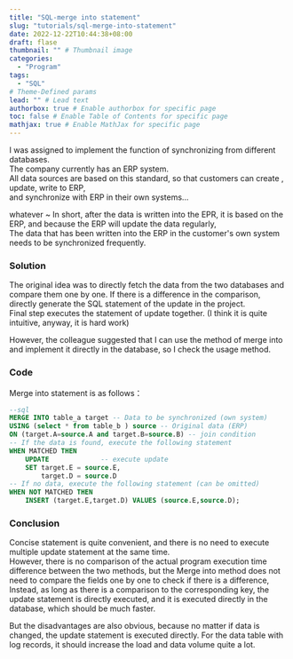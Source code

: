 ```yaml
---
title: "SQL-merge into statement"
slug: "tutorials/sql-merge-into-statement"
date: 2022-12-22T10:44:38+08:00
draft: flase
thumbnail: "" # Thumbnail image
categories:
  - "Program"
tags:
  - "SQL"
# Theme-Defined params
lead: "" # Lead text
authorbox: true # Enable authorbox for specific page
toc: false # Enable Table of Contents for specific page
mathjax: true # Enable MathJax for specific page
---
```


I was assigned to implement the function of synchronizing from different databases.   
The company currently has an ERP system.  
All data sources are based on this standard, so that customers can create , update, write to ERP,   
and synchronize with ERP in their own systems...
<!--more-->
whatever ~ In short, after the data is written into the EPR, it is based on the ERP, and because the ERP will update the data regularly,  
The data that has been written into the ERP in the customer's own system needs to be synchronized frequently.


### Solution
The original idea was to directly fetch the data from the two databases and compare them one by one. If there is a difference in the comparison, directly generate the SQL statement of the update in the project.  
Final step executes the statement of update together. (I think it is quite intuitive, anyway, it is hard work) 

However, the colleague suggested that I can use the method of merge into and implement it directly in the database, so I check the usage method.
  

### Code  
Merge into statement is as follows：
```sql {linenos=inline}
--sql
MERGE INTO table_a target -- Data to be synchronized (own system)
USING (select * from table_b ) source -- Original data (ERP)
ON (target.A=source.A and target.B=source.B) -- join condition
-- If the data is found, execute the following statement
WHEN MATCHED THEN      
    UPDATE             -- execute update
    SET target.E = source.E, 
        target.D = source.D 
-- If no data, execute the following statement (can be omitted)
WHEN NOT MATCHED THEN  
    INSERT (target.E,target.D) VALUES (source.E,source.D); 
```

### Conclusion  
Concise statement is quite convenient, and there is no need to execute multiple update statement at the same time.  
However, there is no comparison of the actual program execution time difference between the two methods, but the Merge into method does not need to compare the fields one by one to check if there is a difference, 
Instead, as long as there is a comparison to the corresponding key, the update statement is directly executed, and it is executed directly in the database, which should be much faster.

But the disadvantages are also obvious, because no matter if data is changed, the update statement is executed directly. For the data table with log records, it should increase the load and data volume quite a lot.
